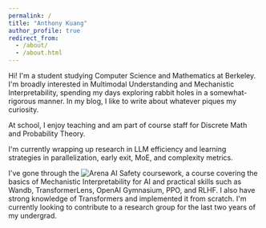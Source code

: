 ```yaml
---
permalink: /
title: "Anthony Kuang"
author_profile: true
redirect_from:
  - /about/
  - /about.html
---
```


Hi! I'm a student studying Computer Science and Mathematics at Berkeley. I'm broadly interested in Multimodal Understanding and Mechanistic Interpretability, spending my days exploring rabbit holes in a somewhat-rigorous manner. In my blog, I like to write about whatever piques my curiosity.

At school, I enjoy teaching and am part of course staff for Discrete Math and Probability Theory.

I'm currently wrapping up research in LLM efficiency and learning strategies in parallelization, early exit, MoE, and complexity metrics.

I've gone through the ![Arena AI Safety coursework](https://arena-chapter1-transformer-interp.streamlit.app/), a course covering the basics of Mechanistic Interpretability for AI and practical skills such as Wandb, TransformerLens, OpenAI Gymnasium, PPO, and RLHF. I also have strong knowledge of Transformers and implemented it from scratch. I'm currently looking to contribute to a research group for the last two years of my undergrad.
